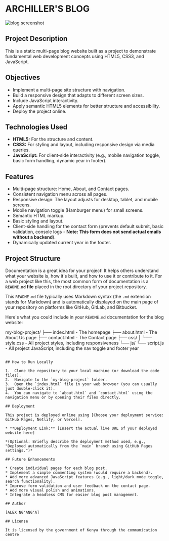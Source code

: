 # ARCHILLER'S BLOG

![blog screenshot](https://github.com/user-attachments/assets/8e64de53-bf4c-45da-a1b2-b5e21c4577be)


## Project Description

This is a static multi-page blog website built as a project to demonstrate fundamental web development concepts using HTML5, CSS3, and JavaScript.

## Objectives

* Implement a multi-page site structure with navigation.
* Build a responsive design that adapts to different screen sizes.
* Include JavaScript interactivity.
* Apply semantic HTML5 elements for better structure and accessibility.
* Deploy the project online.

## Technologies Used

* **HTML5:** For the structure and content.
* **CSS3:** For styling and layout, including responsive design via media queries.
* **JavaScript:** For client-side interactivity (e.g., mobile navigation toggle, basic form handling, dynamic year in footer).

## Features

* Multi-page structure: Home, About, and Contact pages.
* Consistent navigation menu across all pages.
* Responsive design: The layout adjusts for desktop, tablet, and mobile screens.
* Mobile navigation toggle (Hamburger menu) for small screens.
* Semantic HTML markup.
* Basic styling and layout.
* Client-side handling for the contact form (prevents default submit, basic validation, console logs - **Note: This form does not send actual emails without a backend**).
* Dynamically updated current year in the footer.

## Project Structure
Documentation is a great idea for your project\! It helps others understand what your website is, how it's built, and how to use it or contribute to it. For a web project like this, the most common form of documentation is a **`README.md` file** placed in the root directory of your project repository.

This `README.md` file typically uses Markdown syntax (the `.md` extension stands for Markdown) and is automatically displayed on the main page of your repository on platforms like GitHub, GitLab, and Bitbucket.

Here's what you could include in your `README.md` documentation for the blog website:


my-blog-project/
├── index.html          - The homepage
├── about.html          - The About Us page
├── contact.html        - The Contact page
├── css/
│   └── style.css       - All project styles, including responsiveness
└── js/
└── script.js       - All project JavaScript, including the nav toggle and footer year

```

## How to Run Locally

1.  Clone the repository to your local machine (or download the code files).
2.  Navigate to the `my-blog-project` folder.
3.  Open the `index.html` file in your web browser (you can usually just double-click it).
4.  You can navigate to `about.html` and `contact.html` using the navigation menu or by opening their files directly.

## Deployment

This project is deployed online using [Choose your deployment service: GitHub Pages, Netlify, or Vercel].

* **Deployment Link:** [Insert the actual live URL of your deployed website here]

*(Optional: Briefly describe the deployment method used, e.g., "Deployed automatically from the `main` branch using GitHub Pages settings.")*

## Future Enhancements

* Create individual pages for each blog post.
* Implement a simple commenting system (would require a backend).
* Add more advanced JavaScript features (e.g., light/dark mode toggle, search functionality).
* Improve form validation and user feedback on the contact page.
* Add more visual polish and animations.
* Integrate a headless CMS for easier blog post management.

## Author

[ALEX NG'ANG'A]

## License

It is licensed by the government of Kenya through the communication centre

